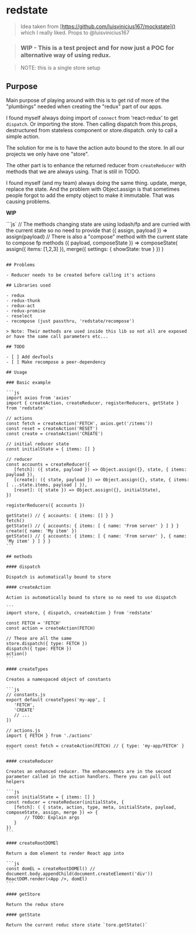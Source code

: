 # redstate

> Idea taken from [https://github.com/luisvinicius167/mockstate]() which I really liked. Props to @luisvinicius167

> ### WIP - This is a test project and for now just a POC for alternative way of using redux.

> NOTE: this is a single store setup

## Purpose

Main purpose of playing around with this is to get rid of more of the "plumbings" needed when creating the "redux" part of our apps.

I found myself always doing import of `connect` from 'react-redux' to get `dispatch`. Or importing the store. Then calling dispatch from this.props, destructured from stateless component or store.dispatch. only to call a simple action.

The solution for me is to have the action auto bound to the store. In all our projects we only have one "store".

The other part is to enhance the returned reducer from `createReducer` with methods that we are always using. That is still in TODO.

I found myself (and my team) always doing the same thing. update, merge, replace the state. And the problem with Object.assign is that sometimes people forgot to add the empty object to make it immutable. That was causing problems.

**WIP**

```js`
// The methods changing state are using lodash/fp and are curried with the current state so no need to provide that
({ assign, payload }) => assign(payload)
// There is also a "compose" method with the current state to compose fp methods
({ payload, composeState }) => composeState(
	assign({ items: [1,2,3] }),
	merge({ settings: { showState: true } })
)
 ````

## Problems

- Reducer needs to be created before calling it's actions

## Libraries used

- redux
- redux-thunk
- redux-act
- redux-promise
- reselect
- recompose (just passthru, 'redstate/recompose')

> Note: Their methods are used inside this lib so not all are exposed or have the same call parameters etc...

## TODO

- [ ] Add devTools
- [ ] Make recompose a peer-dependency

## Usage

### Basic example 

```js
import axios from 'axios'
import { createAction, createReducer, registerReducers, getState } from 'redstate'

// actions
const fetch = createAction('FETCH', axios.get('/items'))
const reset = createAction('RESET')
const create = createAction('CREATE')

// initial reducer state
const initialState = { items: [] }

// reducer
const accounts = createReducer({
	[fetch]: ({ state, payload }) => Object.assign({}, state, { items: payload }),
	[create]: ({ state, payload }) => Object.assign({}, state, { items: [ ...state.items, payload ] }),
	[reset]: ({ state }) => Object.assign({}, initialState),
})

registerReducers({ accounts })

getState() // { accounts: { items: [] } }
fetch()
getState() // { accounts: { items: [ { name: 'From server' } ] } }
create({ name: 'My item' })
getState() // { accounts: { items: [ { name: 'From server' }, { name: 'My item' } ] } }
```

## methods

#### dispatch

Dispatch is automatically bound to store

#### createAction

Action is automatically bound to store so no need to use dispatch

```
import store, { dispatch, createAction } from 'redstate'

const FETCH = 'FETCH'
const action = createAction(FETCH)

// These are all the same
store.dispatch({ type: FETCH })
dispatch({ type: FETCH })
action()
```

#### createTypes

Creates a namespaced object of constants

```js
// constants.js
export default createTypes('my-app', [
	'FETCH',
	'CREATE'
	// ...
])

// actions.js
import { FETCH } from './actions'

export const fetch = createAction(FETCH) // { type: 'my-app/FETCH' }
```

#### createReducer

Creates an enhanced reducer. The enhancements are in the second parameter called in the action handlers. There you can pull out helpers

```js
const initialState = { items: [] }
const reducer = createReducer(initialState, {
	[fetch]: ( { state, action, type, meta, initialState, payload, composeState, assign, merge }) => {
		// TODO: Explain args
	}
})
```

#### createRootDOMEl

Return a dom element to render React app into

```js
const domEL = createRootDOMEl() // document.body.appendChild(document.createElement('div'))
ReactDOM.render(<App />, domEl)
```

#### getStore

Return the redux store

#### getState

Return the current reduc store state `tore.getState()`
